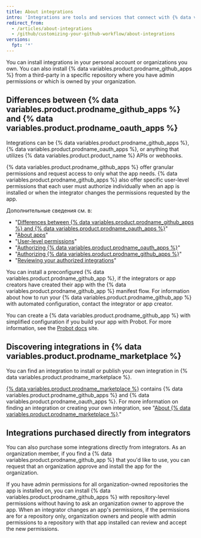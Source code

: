 ```yaml
---
title: About integrations
intro: 'Integrations are tools and services that connect with {% data variables.product.product_name %} to complement and extend your workflow.'
redirect_from:
  - /articles/about-integrations
  - /github/customizing-your-github-workflow/about-integrations
versions:
  fpt: '*'
---
```


You can install integrations in your personal account or organizations you own. You can also install {% data variables.product.prodname_github_apps %} from a third-party in a specific repository where you have admin permissions or which is owned by your organization.

## Differences between {% data variables.product.prodname_github_apps %} and {% data variables.product.prodname_oauth_apps %}

Integrations can be {% data variables.product.prodname_github_apps %}, {% data variables.product.prodname_oauth_apps %}, or anything that utilizes {% data variables.product.product_name %} APIs or webhooks.

{% data variables.product.prodname_github_apps %} offer granular permissions and request access to only what the app needs. {% data variables.product.prodname_github_apps %} also offer specific user-level permissions that each user must authorize individually when an app is installed or when the integrator changes the permissions requested by the app.

Дополнительные сведения см. в:
- "[Differences between {% data variables.product.prodname_github_apps %} and {% data variables.product.prodname_oauth_apps %}](/apps/differences-between-apps/)"
- "[About apps](/apps/about-apps/)"
- "[User-level permissions](/apps/building-github-apps/identifying-and-authorizing-users-for-github-apps/#user-level-permissions)"
- "[Authorizing {% data variables.product.prodname_oauth_apps %}](/github/authenticating-to-github/keeping-your-account-and-data-secure/authorizing-oauth-apps)"
- "[Authorizing {% data variables.product.prodname_github_apps %}](/github/authenticating-to-github/keeping-your-account-and-data-secure/authorizing-github-apps)"
- "[Reviewing your authorized integrations](/articles/reviewing-your-authorized-integrations/)"

You can install a preconfigured {% data variables.product.prodname_github_app %}, if the integrators or app creators have created their app with the {% data variables.product.prodname_github_app %} manifest flow. For information about how to  run your {% data variables.product.prodname_github_app %} with automated configuration, contact the integrator or app creator.

You can create a {% data variables.product.prodname_github_app %} with simplified configuration if you build your app with Probot. For more information, see the [Probot docs](https://probot.github.io/docs/) site.

## Discovering integrations in {% data variables.product.prodname_marketplace %}

You can find an integration to install or publish your own integration in {% data variables.product.prodname_marketplace %}.

[{% data variables.product.prodname_marketplace %}](https://github.com/marketplace) contains {% data variables.product.prodname_github_apps %} and {% data variables.product.prodname_oauth_apps %}. For more information on finding an integration or creating your own integration, see "[About {% data variables.product.prodname_marketplace %}](/articles/about-github-marketplace)."

## Integrations purchased directly from integrators

You can also purchase some integrations directly from integrators. As an organization member, if you find a {% data variables.product.prodname_github_app %} that you'd like to use, you can request that an organization approve and install the app for the organization.

If you have admin permissions for all organization-owned repositories the app is installed on, you can install {% data variables.product.prodname_github_apps %} with repository-level permissions without having to ask an organization owner to approve the app. When an integrator changes an app's permissions, if the permissions are for a repository only, organization owners and people with admin permissions to a repository with that app installed can review and accept the new permissions.

